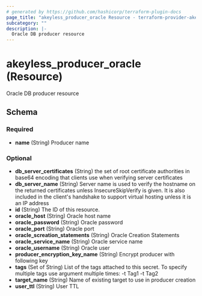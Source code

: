 ```yaml
---
# generated by https://github.com/hashicorp/terraform-plugin-docs
page_title: "akeyless_producer_oracle Resource - terraform-provider-akeyless"
subcategory: ""
description: |-
  Oracle DB producer resource
---
```


# akeyless_producer_oracle (Resource)

Oracle DB producer resource



<!-- schema generated by tfplugindocs -->
## Schema

### Required

- **name** (String) Producer name

### Optional

- **db_server_certificates** (String) the set of root certificate authorities in base64 encoding that clients use when verifying server certificates
- **db_server_name** (String) Server name is used to verify the hostname on the returned certificates unless InsecureSkipVerify is given. It is also included in the client's handshake to support virtual hosting unless it is an IP address
- **id** (String) The ID of this resource.
- **oracle_host** (String) Oracle host name
- **oracle_password** (String) Oracle password
- **oracle_port** (String) Oracle port
- **oracle_screation_statements** (String) Oracle Creation Statements
- **oracle_service_name** (String) Oracle service name
- **oracle_username** (String) Oracle user
- **producer_encryption_key_name** (String) Encrypt producer with following key
- **tags** (Set of String) List of the tags attached to this secret. To specify multiple tags use argument multiple times: -t Tag1 -t Tag2
- **target_name** (String) Name of existing target to use in producer creation
- **user_ttl** (String) User TTL


